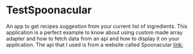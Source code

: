# TestSpoonacular
An app to get recipes suggestion from your current list of ingredients.
This application is a perfect example to know about using custom made array adapter and how to 
fetch data from an api and how to display it on your application.
The api that I used is from a website called Spoonacular [link:](https://spoonacular.com/food-api/docs#Search-Recipes-by-Ingredients)
